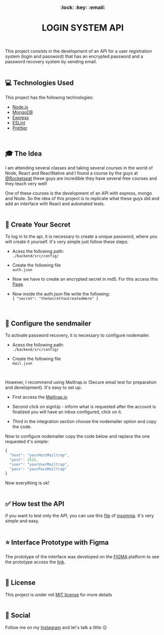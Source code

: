 <h3 align="center">:lock: :key: :email:</h3>
<h1 align="center" decoration="none"> LOGIN SYSTEM API </h1>
<br />

This project consists in the development of an API for a user registration system (login and password) that has an encrypted password and a password recovery system by sending email.
<br />
<br />

## :computer: Technologies Used

This project has the following technologies:

- [Node.js](https://nodejs.org/en/)
- [MongoDB](https://www.mongodb.com/)
- [Express](https://expressjs.com/pt-br/)
- [ESLint](https://eslint.org/)
- [Prettier](https://prettier.io/)
<br />

## :mortar_board: The Idea

I am attending several classes and taking several courses in the world of Node, React and ReactNative and I found a course by the guys at [@Rocketseat](https://github.com/Rocketseat) these guys are incredible they have several free courses and they teach very well!

One of these courses is the development of an API with express, mongo and Node. So the idea of ​​this project is to replicate what these guys did and add an interface with React and automated tests.
<br /> 
<br />

## :wrench: Create Your Secret

To log in to the api, it is necessary to create a unique password, where you will create it 
yourself. It's very simple just follow these steps:

- Acess the following path: <br />
  `./backend/src/config/`

- Create the following file <br />
  `auth.json`

- Now we have to create an encrypted secret in md5. For this access this
[Page](https://www.md5hashgenerator.com/ "Page"). <br />

- Now inside the auth.json file write the following: <br />
  `{ "secret": "theSecretYouCreatedHere" }`

<br />

## :email: Configure the sendmailer

To activate password recovery, it is necessary to configure nodemailer.

- Acess the following path: <br />
  `./backend/src/config/`

- Create the following file <br />
  `mail.json` 
<br />

However, I recommend using Mailtrap.io (Secure email test for preparation and development). It's easy to set up:

- First access the [Mailtrap.io](https://mailtrap.io/)

- Second click on signUp - inform what is requested after the account is finalized you will have an inbox configured, click on it.

- Third in the integration section choose the nodemailer option and copy the code.

Now to configure nodemailer copy the code below and replace the one requested it's simple:
```javascript
{
  "host": "yourHostMailtrap", 
  "post": 2525, 
  "user": "yourUserMailtrap", 
  "pass": "yourPassMailtrap"
}
```

Now everything is ok!
<br />
<br />

## :white_check_mark: How test the API

if you want to test only the API, you can use this [file](https://github.com/EddyPBR/login-system-api/blob/master/backend/InsomniaToTest.json) of [insomnia](https://insomnia.rest/download/). It's very simple and easy.
<br />
<br />

## :star: Interface Prototype with Figma

The prototype of the interface was developed on the [FIGMA](https://www.figma.com/) platform to see the prototype access the [link](https://www.figma.com/file/L4fMK98Za4CdQMCqXSc0vJ/api?node-id=0%3A1).
<br />
<br />

## :memo: License

This project is under mit [MIT license](LICENSE) for more details
<br />
<br />

## :wave: Social

Follow me on my [Instagram](https://www.instagram.com/edvaldo_junior_dev/) and let's talk a little :wink:
<br />
